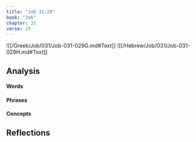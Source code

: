 ```yaml
---
title: "Job 31:29"
book: "Job"
chapter: 31
verse: 29
---
```

![[/Greek/Job/031/Job-031-029G.md#Text]]
![[/Hebrew/Job/031/Job-031-029H.md#Text]]

## Analysis

#### Words

#### Phrases

#### Concepts

## Reflections
